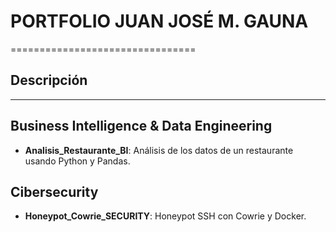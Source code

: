 # PORTFOLIO JUAN JOSÉ M. GAUNA #
================================

## Descripción ## 
-----------------


Business Intelligence & Data Engineering
----------------------------------------
* **Analisis_Restaurante_BI**: Análisis de los datos de un restaurante usando Python y Pandas. 

Cibersecurity
-------------
* **Honeypot_Cowrie_SECURITY**: Honeypot SSH con Cowrie y Docker.



